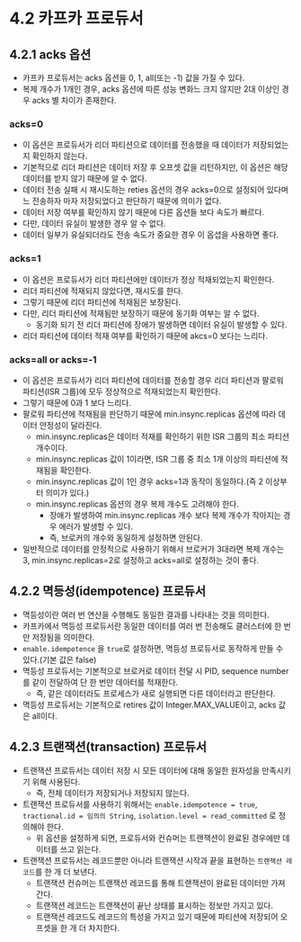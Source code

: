 # 4.2 카프카 프로듀서

## 4.2.1 acks 옵션

- 카프카 프로듀서는 acks 옵션을 0, 1, all(또는 -1) 값을 가질 수 있다.
- 복제 개수가 1개인 경우, acks 옵션에 따른 성능 변화느 크지 않지만 2대 이상인 경우 acks 별 차이가 존재한다.

### acks=0

- 이 옵션은 프로듀서가 리더 파티션으로 데이터를 전송했을 때 데이터가 저장되었는지 확인하지 않는다.
- 기본적으로 리더 파티션은 데이터 저장 후 오프셋 값을 리턴하지만, 이 옵션은 해당 데이터를 받지 않기 때문에 알 수 없다.
- 데이터 전송 실패 시 재시도하는 reties 옵션의 경우 acks=0으로 설정되어 있다며느 전송하자 마자 저장되었다고 판단하기 때문에 의미가 없다.
- 데이터 저장 여부를 확인하지 않기 때문에 다른 옵션들 보다 속도가 빠르다.
- 다만, 데이터 유실이 발생한 경우 알 수 없다.
- 데이터 일부가 유실되더라도 전송 속도가 중요한 경우 이 옵셥을 사용하면 좋다.

### acks=1

- 이 옵션은 프로듀서가 리더 파티션에만 데이터가 정상 적재되었는지 확인한다.
- 리더 파티션에 적재되지 않았다면, 재시도를 한다.
- 그렇기 때문에 리더 파티션에 적재됨은 보장된다.
- 다만, 리더 파티션에 적재됨만 보장하기 때문에 동기화 여부는 알 수 없다.
  - 동기화 되기 전 리더 파티션에 장애가 발생하면 데이터 유실이 발생할 수 있다.
- 리더 파티션에 데이터 적재 여부를 확인하기 때문에 akcs=0 보다는 느리다.

### acks=all or acks=-1

- 이 옵션은 프로듀서가 리더 파티션에 데이터를 전송할 경우 리더 파티션과 팔로워 파티션(ISR 그룹)에 모두 정상적으로 적재되었는지 확인한다.
- 그렇기 때문에 0과 1 보다 느리다.
- 팔로워 파티션에 적재됨을 판단하기 때문에 min.insync.replicas 옵션에 따라 데이터 안정성이 달라진다.
  - min.insync.replicas은 데이터 적재를 확인하기 위한 ISR 그룹의 최소 파티션 개수이다.
  - min.insync.replicas 값이 1이라면, ISR 그룹 중 최소 1개 이상의 파티션에 적재됨을 확인한다.
  - min.insync.replicas 값이 1인 경우 acks=1과 동작이 동일하다.(즉 2 이상부터 의미가 있다.)
  - min.insync.replicas 옵션의 경우 복제 개수도 고려해야 한다.
    - 장애가 발생하여 min.insync.replicas 개수 보다 복제 개수가 작아지는 경우 에러가 발생할 수 있다.
    - 즉, 브로커의 개수와 동일하게 설정하면 안된다.
- 일반적으로 데이터를 안정적으로 사용하기 위해서 브로커가 3대라면 복제 개수는 3, min.insync.replicas=2로 설정하고 acks=all로 설정하는 것이 좋다.

## 4.2.2 멱등성(idempotence) 프로듀서

- 멱등성이란 여러 번 연산을 수행해도 동일한 결과를 나타내는 것을 의미한다.
- 카프카에서 멱등성 프로듀서란 동일한 데이터를 여러 번 전송해도 클러스터에 한 번만 저장됨을 의미한다.
- `enable.idempotence` 을 `true`로 설정하면, 멱등성 프로듀서로 동작하게 만들 수 있다.(기본 값은 false)
- 멱등성 프로듀서는 기본적으로 브로커로 데이터 전달 시 PID, sequence number를 같이 전달하여 단 한 번만 데아터를 적재한다.
  - 즉, 같은 데이터라도 프로세스가 새로 실행되면 다른 데이터라고 판단한다.
- 멱등성 프로듀서는 기본적으로 retires 값이 Integer.MAX_VALUE이고, acks 값은 all이다.

## 4.2.3 트랜잭션(transaction) 프로듀서

- 트랜잭션 프로듀서는 데이터 저장 시 모든 데이터에 대해 동일한 원자성을 만족시키기 위해 사용된다.
  - 즉, 전체 데이터가 저장되거나 저장되지 않는다.
- 트랜잭션 프로듀서를 사용하기 위해서는 `enable.idempotence = true`, `tractional.id = 임의의 String`, `isolation.level = read_committed` 로 정의해야 한다.
  - 위 옵션을 설정하게 되면, 프로듀서와 컨슈머는 트랜잭션이 완료된 경우에만 데이터를 쓰고 읽는다.
- 트랜잭션 프로듀서는 레코드뿐만 아니라 트랜잭션 시작과 끝을 표현하는 `트랜잭션 레코드`를 한 개 더 보낸다.
  - 트랜잭션 컨슈머는 트랜잭션 레코드를 통해 트랜잭션이 완료된 데이터만 가져간다.
  - 트랜잭션 레코드는 트랜잭션이 끝난 상태를 표시하는 정보만 가지고 있다.
  - 트랜잭션 레코드도 레코드의 특성을 가지고 있기 때문에 파티션에 저장되어 오프셋을 한 개 더 차지한다.
